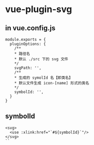 # vue-plugin-svg

## in vue.config.js

```
module.exports = {
  pluginOptions: {
    /**
    * 路径名
    * 默认 ./src 下的 svg 文件
    */
    svgPath: '',
    /**
    * 生成的 symolId 名【即类名】
    * 默认文件生成 icon-[name] 形式的类名
    */
    symbolId: '',
  }
}
```
## symbolId

```
<svg>
  <use :xlink:href="`#${symbolId}`"/>
</svg>
``